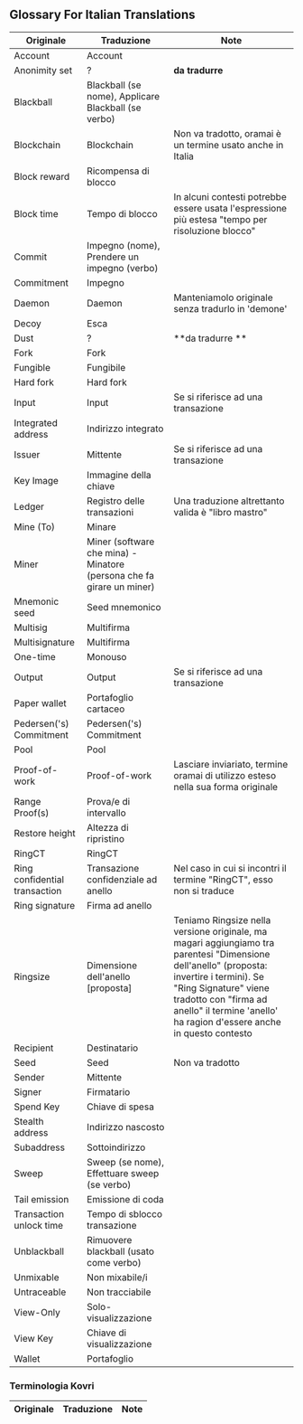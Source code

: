 ## Glossary For Italian Translations

| **Originale** | **Traduzione** | **Note** |
| --- | --- | --- |
| Account | Account | |
| Anonimity set | ? | **da tradurre** |
| Blackball | Blackball (se nome), Applicare Blackball (se verbo) | |
| Blockchain | Blockchain | Non va tradotto, oramai è un termine usato anche in Italia |
| Block reward | Ricompensa di blocco |  |
| Block time | Tempo di blocco | In alcuni contesti potrebbe essere usata l'espressione più estesa "tempo per risoluzione blocco" |
| Commit | Impegno (nome), Prendere un impegno (verbo) | |
| Commitment | Impegno | |
| Daemon | Daemon | Manteniamolo originale senza tradurlo in 'demone' |
| Decoy | Esca | |
| Dust | ? | **da tradurre ** |
| Fork | Fork | |
| Fungible | Fungibile | |
| Hard fork | Hard fork | |
| Input | Input | Se si riferisce ad una transazione |
| Integrated address | Indirizzo integrato | |
| Issuer | Mittente | Se si riferisce ad una transazione |
| Key Image | Immagine della chiave | |
| Ledger | Registro delle transazioni | Una traduzione altrettanto valida è "libro mastro" |
| Mine (To) | Minare | |
| Miner | Miner (software che mina) - Minatore (persona che fa girare un miner) | |
| Mnemonic seed | Seed mnemonico | |
| Multisig | Multifirma | |
| Multisignature | Multifirma | |
| One-time | Monouso | |
| Output | Output | Se si riferisce ad una transazione |
| Paper wallet | Portafoglio cartaceo | |
| Pedersen('s) Commitment | Pedersen('s) Commitment | |
| Pool | Pool | |
| Proof-of-work | Proof-of-work | Lasciare inviariato, termine oramai di utilizzo esteso nella sua forma originale |
| Range Proof(s) | Prova/e di intervallo | |
| Restore height | Altezza di ripristino | |
| RingCT | RingCT | |
| Ring confidential transaction | Transazione confidenziale ad anello | Nel caso in cui si incontri il termine "RingCT", esso non si traduce |
| Ring signature | Firma ad anello | |
| Ringsize | Dimensione dell'anello [proposta] | Teniamo Ringsize nella versione originale, ma magari aggiungiamo tra parentesi "Dimensione dell'anello" (proposta: invertire i termini). Se "Ring Signature" viene tradotto con "firma ad anello" il termine 'anello' ha ragion d'essere anche in questo contesto |
| Recipient | Destinatario | |
| Seed | Seed | Non va tradotto |
| Sender | Mittente | |
| Signer | Firmatario | |
| Spend Key | Chiave di spesa | |
| Stealth address | Indirizzo nascosto | |
| Subaddress | Sottoindirizzo | |
| Sweep | Sweep (se nome), Effettuare sweep (se verbo) | |
| Tail emission | Emissione di coda | |
| Transaction unlock time | Tempo di sblocco transazione | |
| Unblackball | Rimuovere blackball (usato come verbo) | |
| Unmixable | Non mixabile/i | |
| Untraceable | Non tracciabile | |
| View-Only | Solo-visualizzazione | |
| View Key | Chiave di visualizzazione | |
| Wallet | Portafoglio | |

### Terminologia Kovri

| **Originale** | **Traduzione** | **Note** |
| --- | --- | --- |
